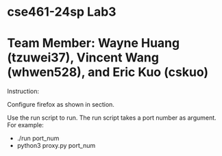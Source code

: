 # cse461-24sp Lab3
# Team Member: Wayne Huang (tzuwei37), Vincent Wang (whwen528), and Eric Kuo (cskuo)

Instruction:

Configure firefox as shown in section.

Use the run script to run. The run script takes a port number as argument. For example:
- ./run port_num 
-  python3 proxy.py port_num
